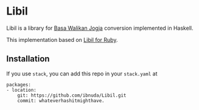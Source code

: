 # Libil

Libil is a library for [Basa Walikan Jogja](http://jengjeng.mathripe.com/2007/06/09/basa-walikan-jogja/) conversion implemented in Haskell.

This implementation based on [Libil for Ruby](https://github.com/libil/libil).

## Installation

If you use `stack`, you can add this repo in your `stack.yaml` at

```
packages:
- location:
    git: https://github.com/ibnuda/Libil.git
    commit: whateverhashitmighthave.
```

